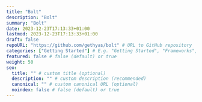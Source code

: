 ```yaml
---
title: "Bolt"
description: "Bolt"
summary: "Bolt"
date: 2023-12-23T17:13:33+01:00
lastmod: 2023-12-23T17:13:33+01:00
draft: false
repoURL: "https://github.com/gethyas/bolt" # URL to GitHub repository
categories: ["Getting Started"] # E.g. "Getting Started", "Frameworks", "Integrations", or "Templates"
featured: false # false (default) or true
weight: 50
seo:
  title: "" # custom title (optional)
  description: "" # custom description (recommended)
  canonical: "" # custom canonical URL (optional)
  noindex: false # false (default) or true
---
```

